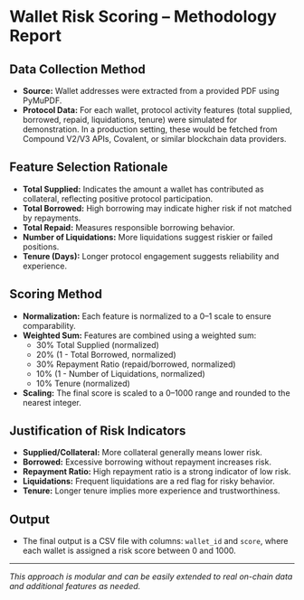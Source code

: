 # Wallet Risk Scoring – Methodology Report

## Data Collection Method

- **Source:** Wallet addresses were extracted from a provided PDF using PyMuPDF.
- **Protocol Data:** For each wallet, protocol activity features (total supplied, borrowed, repaid, liquidations, tenure) were simulated for demonstration. In a production setting, these would be fetched from Compound V2/V3 APIs, Covalent, or similar blockchain data providers.

## Feature Selection Rationale

- **Total Supplied:** Indicates the amount a wallet has contributed as collateral, reflecting positive protocol participation.
- **Total Borrowed:** High borrowing may indicate higher risk if not matched by repayments.
- **Total Repaid:** Measures responsible borrowing behavior.
- **Number of Liquidations:** More liquidations suggest riskier or failed positions.
- **Tenure (Days):** Longer protocol engagement suggests reliability and experience.

## Scoring Method

- **Normalization:** Each feature is normalized to a 0–1 scale to ensure comparability.
- **Weighted Sum:** Features are combined using a weighted sum:
    - 30% Total Supplied (normalized)
    - 20% (1 - Total Borrowed, normalized)
    - 30% Repayment Ratio (repaid/borrowed, normalized)
    - 10% (1 - Number of Liquidations, normalized)
    - 10% Tenure (normalized)
- **Scaling:** The final score is scaled to a 0–1000 range and rounded to the nearest integer.

## Justification of Risk Indicators

- **Supplied/Collateral:** More collateral generally means lower risk.
- **Borrowed:** Excessive borrowing without repayment increases risk.
- **Repayment Ratio:** High repayment ratio is a strong indicator of low risk.
- **Liquidations:** Frequent liquidations are a red flag for risky behavior.
- **Tenure:** Longer tenure implies more experience and trustworthiness.

## Output

- The final output is a CSV file with columns: `wallet_id` and `score`, where each wallet is assigned a risk score between 0 and 1000.

---

*This approach is modular and can be easily extended to real on-chain data and additional features as needed.*